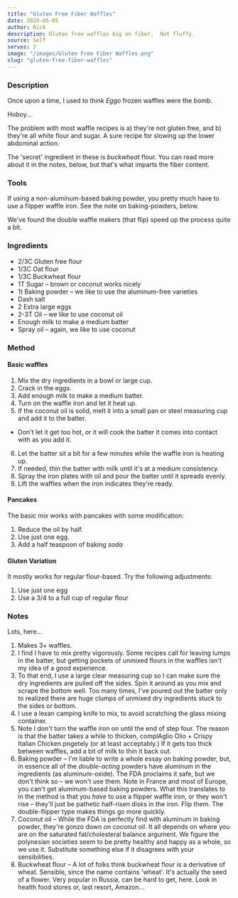 ```yaml
---
title: "Gluten Free Fiber Waffles"
date: 2020-05-05
author: Rick
description: Gluten free waffles big on fiber.  Not fluffy.
source: Self
serves: 2
image: "/images/Gluten Free Fiber Waffles.png"
slug: "gluten-free-fiber-waffles"
---
```

### Description

Once upon a time, I used to think _Eggo_ frozen waffles were the bomb.

Hoboy...

The problem with most waffle recipes is a) they're not gluten free, and b) they're all white flour and sugar.  A sure recipe for slowing up the lower abdominal action.

The 'secret' ingredient in these is _buckwheat_ flour.  You can read more about it in the notes, below, but that's what imparts the fiber content.

### Tools

If using a non-aluminum-based baking powder, you pretty much have to use a flipper waffle iron.  See the note on baking-powders, below.

We've found the double waffle makers (that flip) speed up the process quite a bit.

### Ingredients

* 2/3C Gluten free flour
* 1/3C Oat flour
* 1/3C Buckwheat flour
* 1T Sugar &ndash; brown or coconut works nicely
* 1t Baking powder &ndash; we like to use the aluminum-free varieties
* Dash salt
* 2 Extra large eggs
* 2-3T Oil &ndash; we like to use coconut oil
* Enough milk to make a medium batter
* Spray oil &ndash; again, we like to use coconut

### Method

#### Basic waffles

1. Mix the dry ingredients in a bowl or large cup.
1. Crack in the eggs.
1. Add enough milk to make a medium batter.
1. Turn on the waffle iron and let it heat up.
1. If the coconut oil is solid, melt it into a small pan or steel measuring cup and add it to the batter.
  * Don't let it get too hot, or it will cook the batter it comes into contact with as you add it.
6. Let the batter sit a bit for a few minutes while the waffle iron is heating up.
1. If needed, thin the batter with milk until it's at a medium consistency.
1. Spray the iron plates with oil and pour the batter until it spreads evenly.
1. Lift the waffles when the iron indicates they're ready.

#### Pancakes

The basic mix works with pancakes with some modification:

1. Reduce the oil by half.
1. Use just one egg.
1. Add a half teaspoon of baking _soda_

#### Gluten Variation

It mostly works for regular flour-based.  Try the following adjustments:

1. Use just one egg
1. Use a 3/4 to a full cup of regular flour

### Notes

Lots, here...

1. Makes 3+ waffles.
1. I find I have to mix pretty vigorously.  Some recipes call for leaving lumps in the batter, but getting pockets of unmixed flours in the waffles isn't my idea of a good experience.
1. To that end, I use a large clear measuring cup so I can make sure the dry ingredients are pulled off the sides.  Spin it around as you mix and scrape the bottom well.  Too many times, I've poured out the batter only to realized there are huge clumps of unmixed dry ingredients stuck to the sides or bottom.
1. I use a lexan camping knife to mix, to avoid scratching the glass mixing container.
1. Note I don't turn the waffle iron on until the end of step four.  The reason is that the batter takes a while to thicken, complAglio Olio + Crispy Italian Chicken.pngetely (or at least acceptably.)  If it gets too thick between waffles, add a bit of milk to thin it back out.
1. Baking powder &ndash; I'm liable to write a whole essay on baking powder, but, in essence all of the _double-acting_ powders have aluminum in the ingredients (as aluminum-oxide).  The FDA proclaims it safe, but we don't think so &ndash; we won't use them.  Note in France and most of Europe, you can't get aluminum-based baking powders. What this translates to in the method is that you _have_ to use a flipper waffle iron, or they won't rise &ndash; they'll just be pathetic half-risen disks in the iron.  Flip them.  The double-flipper type makes things go more quickly.
1. Coconut oil &ndash; While the FDA is perfectly find with aluminum in baking powder, they're gonzo down on coconut oil.  It all depends on where you are on the saturated fat/cholesteral balance argument.  We figure the polynesian societies seem to be pretty healthy and happy as a whole, so we use it.  Substitute something else if it disagrees with your sensibilities.
1. Buckwheat flour &ndash; A lot of folks think buckwheat flour is a derivative of wheat.  Sensible, since the name contains 'wheat'.  It's actually the seed of a flower.  Very popular in Russia, can be hard to get, here.  Look in health food stores or, last resort, Amazon...